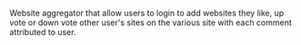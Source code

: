Website aggregator that allow users to login to add websites they like, up vote or down vote other user's sites
on the various site with each comment attributed to user.
